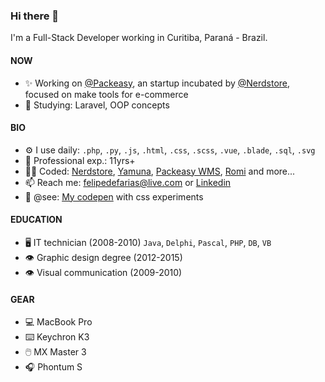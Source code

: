 ### Hi there 👋
I'm a Full-Stack Developer working in Curitiba, Paraná - Brazil.

#### NOW
- ✨ Working on [@Packeasy](https://github.com/packeasy), an startup incubated by [@Nerdstore](https://github.com/Nerdstore), focused on make tools for e-commerce
- 📖 Studying: Laravel, OOP concepts

#### BIO
- ⚙️ I use daily: `.php`, `.py`, `.js`, `.html`, `.css`, `.scss`, `.vue`, `.blade`, `.sql`, `.svg`
- 👴 Professional exp.: 11yrs+
- 🧑‍🏭 Coded: [Nerdstore](https://nerdstore.com.br), [Yamuna](https://yamuna.com.br), [Packeasy WMS](https://packeasy.io), [Romi](https://www.romiusa.com/) and more... 
- 📫 Reach me: felipedefarias@live.com or [Linkedin](www.linkedin.com/in/felipedefarias)
- 💅 @see: [My codepen](https://codepen.io/felipedefarias/pens/popular) with css experiments

#### EDUCATION
- 🖥️ IT technician (2008-2010) `Java`, `Delphi`, `Pascal`, `PHP`, `DB`, `VB`
- 👁️ Graphic design degree (2012-2015)
- 👁️ Visual communication (2009-2010)

#### GEAR
- 💻 MacBook Pro
- ⌨️ Keychron K3
- 🖱️ MX Master 3
- 🎧 Phontum S
